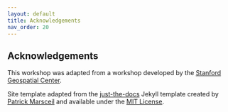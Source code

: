 ```yaml
---
layout: default
title: Acknowledgements
nav_order: 20
---
```

## Acknowledgements

This workshop was adapted from a workshop developed by the [Stanford Geospatial Center](https://library.stanford.edu/research/stanford-geospatial-center).

Site template adapted from the [just-the-docs](https://github.com/pmarsceill/just-the-docs) Jekyll template created by [Patrick Marsceil](https://github.com/pmarsceill) and available under the [MIT License](http://opensource.org/licenses/MIT).
